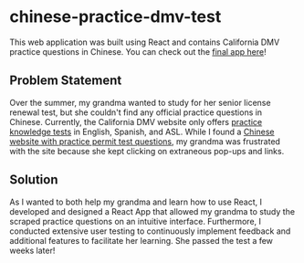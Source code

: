 # chinese-practice-dmv-test

This web application was built using React and contains California DMV practice questions in Chinese. You can check out the [final app here][final-app]!

## Problem Statement
Over the summer, my grandma wanted to study for her senior license renewal test, but she couldn't find any official practice questions in Chinese. Currently, the California DMV website only offers [practice knowledge tests][dmv-practice] in English, Spanish, and ASL. While I found a [Chinese website with practice permit test questions][chinese-qs], my grandma was frustrated with the site because she kept clicking on extraneous pop-ups and links. 

## Solution
As I wanted to both help my grandma and learn how to use React, I developed and designed a React App that allowed my grandma to study the scraped practice questions on an intuitive interface. Furthermore, I conducted extensive user testing to continuously implement feedback and additional features to facilitate her learning. She passed the test a few weeks later!

[dmv-practice]: https://www.dmv.ca.gov/portal/driver-education-and-safety/educational-materials/sample-driver-license-dl-knowledge-tests/
[chinese-qs]: https://pass-dmv-test.com/quiz-1-zh.html
[final-app]: https://peyton-a-wang.github.io/chinese-practice-dmv-test/
